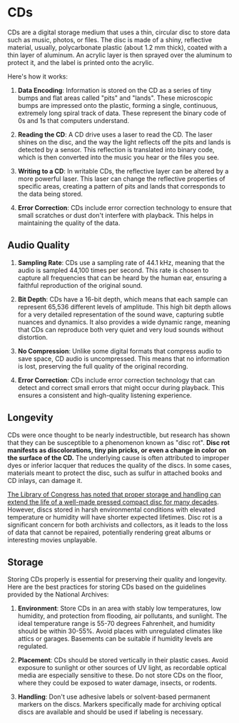 # CDs

CDs are a digital storage medium that uses a thin, circular disc to store data such as music, photos, or files. The disc is made of a shiny, reflective material, usually, polycarbonate plastic (about 1.2 mm thick), coated with a thin layer of aluminum. An acrylic layer is then sprayed over the aluminum to protect it, and the label is printed onto the acrylic.

Here's how it works:

1. **Data Encoding**: Information is stored on the CD as a series of tiny bumps and flat areas called "pits" and "lands". These microscopic bumps are impressed onto the plastic, forming a single, continuous, extremely long spiral track of data. These represent the binary code of 0s and 1s that computers understand.

2. **Reading the CD**: A CD drive uses a laser to read the CD. The laser shines on the disc, and the way the light reflects off the pits and lands is detected by a sensor. This reflection is translated into binary code, which is then converted into the music you hear or the files you see.

3. **Writing to a CD**: In writable CDs, the reflective layer can be altered by a more powerful laser. This laser can change the reflective properties of specific areas, creating a pattern of pits and lands that corresponds to the data being stored.

4. **Error Correction**: CDs include error correction technology to ensure that small scratches or dust don't interfere with playback. This helps in maintaining the quality of the data.

## Audio Quality

1. **Sampling Rate**: CDs use a sampling rate of 44.1 kHz, meaning that the audio is sampled 44,100 times per second. This rate is chosen to capture all frequencies that can be heard by the human ear, ensuring a faithful reproduction of the original sound.

2. **Bit Depth**: CDs have a 16-bit depth, which means that each sample can represent 65,536 different levels of amplitude. This high bit depth allows for a very detailed representation of the sound wave, capturing subtle nuances and dynamics. It also provides a wide dynamic range, meaning that CDs can reproduce both very quiet and very loud sounds without distortion.

3. **No Compression**: Unlike some digital formats that compress audio to save space, CD audio is uncompressed. This means that no information is lost, preserving the full quality of the original recording.

4. **Error Correction**: CDs include error correction technology that can detect and correct small errors that might occur during playback. This ensures a consistent and high-quality listening experience.

## Longevity

CDs were once thought to be nearly indestructible, but research has shown that they can be susceptible to a phenomenon known as "disc rot". **Disc rot manifests as discolorations, tiny pin pricks, or even a change in color on the surface of the CD.** The underlying cause is often attributed to improper dyes or inferior lacquer that reduces the quality of the discs. In some cases, materials meant to protect the disc, such as sulfur in attached books and CD inlays, can damage it.

[The Library of Congress has noted that proper storage and handling can extend the life of a well-made pressed compact disc for many decades](https://www.loc.gov/preservation/scientists/projects/cd_longevity.html). However, discs stored in harsh environmental conditions with elevated temperature or humidity will have shorter expected lifetimes. Disc rot is a significant concern for both archivists and collectors, as it leads to the loss of data that cannot be repaired, potentially rendering great albums or interesting movies unplayable.

## Storage

Storing CDs properly is essential for preserving their quality and longevity. Here are the best practices for storing CDs based on the guidelines provided by the National Archives:

1. **Environment**: Store CDs in an area with stably low temperatures, low humidity, and protection from flooding, air pollutants, and sunlight. The ideal temperature range is 55-70 degrees Fahrenheit, and humidity should be within 30-55%. Avoid places with unregulated climates like attics or garages. Basements can be suitable if humidity levels are regulated.

2. **Placement**: CDs should be stored vertically in their plastic cases. Avoid exposure to sunlight or other sources of UV light, as recordable optical media are especially sensitive to these. Do not store CDs on the floor, where they could be exposed to water damage, insects, or rodents.

3. **Handling**: Don't use adhesive labels or solvent-based permanent markers on the discs. Markers specifically made for archiving optical discs are available and should be used if labeling is necessary.
